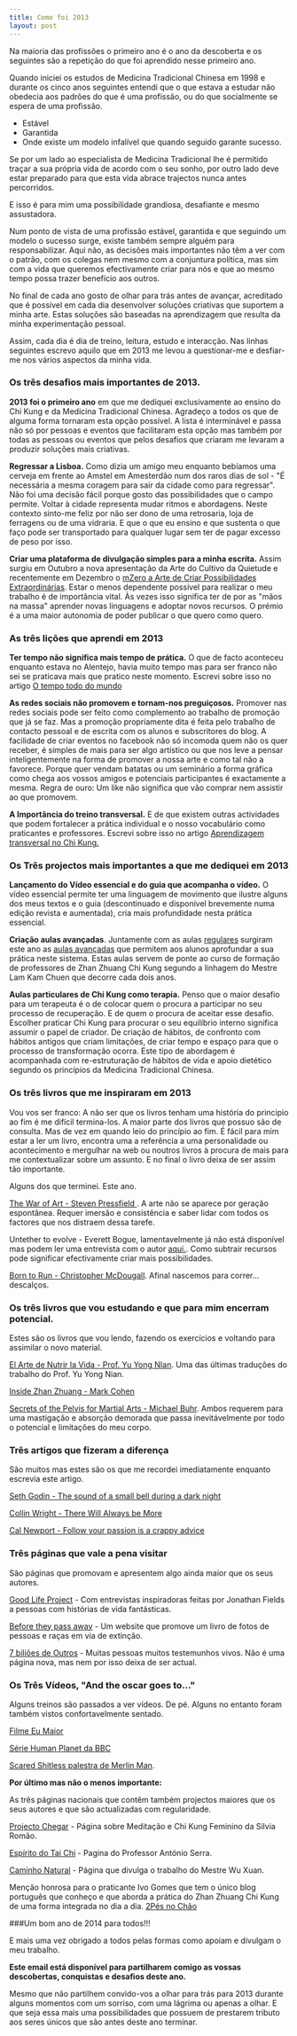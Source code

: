 ```yaml
---
title: Como foi 2013
layout: post
---
```

Na maioria das profissões o primeiro ano é o ano da descoberta e os seguintes são a repetição do que foi aprendido nesse primeiro ano. 

Quando iniciei os estudos de Medicina Tradicional Chinesa em 1998 e durante os cinco anos seguintes entendi que o que estava a estudar não obedecia aos padrões do que é uma profissão, ou do que socialmente se espera de uma profissão.

+ Estável
+ Garantida 
+ Onde existe um modelo infalível que quando seguido garante sucesso. 

Se por um lado ao especialista de Medicina Tradicional lhe é permitido traçar a sua própria vida de acordo com o seu sonho, por outro lado deve estar preparado para que esta vida abrace trajectos nunca antes percorridos. 

E isso é para mim uma possibilidade grandiosa, desafiante e mesmo assustadora.

Num ponto de vista de uma profissão estável, garantida e que seguindo um modelo o sucesso surge, existe também sempre alguém para responsabilizar. Aqui não, as decisões mais importantes não têm a ver com o patrão, com os colegas nem mesmo com a conjuntura política, mas sim com a vida que queremos efectivamente criar para nós e que ao mesmo tempo possa trazer benefício aos outros. 

No final de cada ano gosto de olhar para trás antes de avançar, acreditado que é possível em cada dia desenvolver soluções criativas que suportem a minha arte. Estas soluções são baseadas na aprendizagem que resulta da minha experimentação pessoal.

Assim, cada dia é dia de treino, leitura, estudo e interacção. Nas linhas seguintes escrevo aquilo que em 2013 me levou a questionar-me e desfiar-me nos vários aspectos da minha vida. 

### Os três desafios mais importantes de 2013.

**2013 foi o primeiro ano** em que me dediquei exclusivamente ao ensino do Chi Kung e da Medicina Tradicional Chinesa. Agradeço a todos os que de alguma forma tornaram esta opção possível. A lista é interminável e passa não só por pessoas e eventos que facilitaram esta opção mas também por todas as pessoas ou eventos que pelos desafios que criaram me levaram a produzir soluções mais criativas. 

**Regressar a Lisboa.** Como dizia um amigo meu enquanto bebíamos uma cerveja em frente ao Amstel em Amesterdão num dos raros dias de sol - "É necessária a mesma coragem para sair da cidade como para regressar". Não foi uma decisão fácil porque gosto das possibilidades que o campo permite. Voltar à cidade representa mudar ritmos e abordagens. Neste contexto sinto-me feliz por não ser dono de uma retrosaria, loja de ferragens ou de uma vidraria. E que o que eu ensino e que sustenta o que faço pode ser transportado para qualquer lugar sem ter de pagar excesso de peso por isso. 

**Criar uma plataforma de divulgação simples para a minha escrita.** Assim surgiu em Outubro a nova apresentação da Arte do Cultivo da Quietude  e recentemente em Dezembro o [mZero a Arte de Criar Possibilidades Extraordinárias](http://mzero.co). Estar o menos dependente possível para realizar o meu trabalho é de importância vital. Às vezes isso significa ter de por as "mãos na massa" aprender novas linguagens e adoptar novos recursos. O prémio é a uma maior autonomia de poder publicar o que quero como quero. 

### As três lições que aprendi em 2013

**Ter tempo não significa mais tempo de prática.** O que de facto aconteceu enquanto estava no Alentejo, havia muito tempo mas para ser franco não sei se praticava mais que pratico neste momento. Escrevi sobre isso no artigo [O tempo todo do mundo](http://devagar.org/2013/03/25/o-tempo-todo-do-mundo.html)

**As redes sociais não promovem e tornam-nos preguiçosos.** Promover nas redes sociais pode ser feito como complemento ao trabalho de promoção que já se faz. Mas a promoção propriamente dita é feita pelo trabalho de contacto pessoal e de escrita com os alunos e subscritores do blog. A facilidade de criar eventos no facebook não só incomoda quem não os quer receber, é simples de mais para ser algo artístico ou que nos leve a pensar inteligentemente na forma de promover a nossa arte e como tal não a favorece. Porque quer vendam batatas ou um seminário a forma gráfica como chega aos vossos amigos e potenciais participantes é exactamente a mesma. Regra de ouro: Um like não significa que vão comprar nem assistir ao que promovem. 

**A Importância do treino transversal.** E de 	que existem outras actividades que podem fortalecer a prática individual e o nosso vocabulário como praticantes e professores. Escrevi sobre isso no artigo [Aprendizagem transversal no Chi Kung.](http://devagar.org/2012/11/23/aprendizagem-transversal.html)

### Os Três projectos mais importantes a que me dediquei em 2013

**Lançamento do Vídeo essencial e do guia que acompanha o vídeo.** O vídeo essencial permite ter uma linguagem de movimento que ilustre alguns dos meus textos e o guia (descontinuado e disponível brevemente numa edição revista e aumentada), cria mais profundidade nesta prática essencial. 

**Criação aulas avançadas**. Juntamente com as aulas [regulares](http://devagar.org/regulares.html) surgiram este ano as [aulas avançadas](http://devagar.org/avancadas.html) que permitem aos alunos aprofundar a sua prática neste sistema. Estas aulas servem de ponte ao curso de formação de professores de Zhan Zhuang Chi Kung segundo a linhagem do Mestre Lam Kam Chuen que decorre cada dois anos. 

**Aulas particulares de Chi Kung como terapia.** Penso que o maior desafio para um terapeuta é o de colocar quem o procura a participar no seu processo de recuperação. E de quem o procura de aceitar esse desafio. Escolher praticar Chi Kung para procurar o seu equilíbrio interno significa assumir o papel de criador. De criação de hábitos, de confronto com hábitos antigos que criam limitações, de criar tempo e espaço para que o processo de transformação ocorra. Este tipo de abordagem é acompanhada com re-estruturação de hábitos de vida e apoio dietético segundo os princípios da Medicina Tradicional Chinesa. 

### Os três livros que me inspiraram em 2013

Vou vos ser franco: A não ser que os livros tenham uma história do principio ao fim é me difícil termina-los. A maior parte dos livros que possuo são de consulta. Mas de vez em quando leio do princípio ao fim. É fácil para mim estar a ler um livro, encontra uma a referência a uma personalidade ou acontecimento e mergulhar na web ou noutros livros à procura de mais para me contextualizar sobre um assunto. E no final o livro deixa de ser assim tão importante. 

Alguns dos que terminei. Este ano.

[The War of Art - Steven Pressfield ](http://www.amazon.com/The-War-Art-Through-Creative/dp/0446691437). A arte não se aparece por geração espontânea. Requer imersão e consistência e saber lidar com todos os factores que nos distraem dessa tarefe. 

Untether to evolve - Everett Bogue, lamentavelmente já não está disponível mas podem ler uma entrevista com o autor [aqui.](http://www.vixi.com/content/everett-bogue). Como subtrair recursos pode significar efectivamente criar mais possibilidades.

[Born to Run - Christopher McDougall](http://www.amazon.com/Born-Run-Hidden-Superathletes-Greatest/dp/0307279189). Afinal nascemos para correr... descalços. 

### Os três livros que vou estudando e que para mim encerram potencial. 

Estes são os livros que vou lendo, fazendo os exercícios e voltando para assimilar o novo material.  

[El Arte de Nutrir la Vida - Prof. Yu Yong NIan](http://www.amazon.com/El-Arte-Nutrir-Vida-Quietud/dp/9881525721/ref=sr_1_fkmr0_1?s=books&ie=UTF8&qid=1388072122&sr=1-1-fkmr0&keywords=professor+yu+yong+nian). Uma das últimas traduções do trabalho do Prof. Yu Yong Nian.

[Inside Zhan Zhuang - Mark Cohen](http://www.amazon.com/Inside-Zhan-Zhuang-Mark-Cohen/dp/0988317885/ref=sr_1_1?s=books&ie=UTF8&qid=1388071963&sr=1-1&keywords=zhan+zhuang)

[Secrets of the Pelvis for Martial Arts - Michael Buhr](http://www.amazon.com/Secrets-Pelvis-Martial-Arts-Practical-ebook/dp/B00C14WO5W/ref=sr_1_2?s=books&ie=UTF8&qid=1388072028&sr=1-2&keywords=zhan+zhuang#reader_B00C14WO5W). Ambos requerem para uma mastigação e absorção demorada que passa inevitávelmente por todo o potencial e limitações do meu corpo. 

### Três artigos que fizeram a diferença 

São muitos mas estes são os que me recordei imediatamente enquanto escrevia este artigo. 

[Seth Godin - The sound of a small bell during a dark night ](http://sethgodin.typepad.com/seths_blog/2013/12/the-sound-of-a-small-bell-during-a-dark-night.html)

[Collin Wright - There Will Always be More](http://exilelifestyle.com/there-will-always-be-more/)

[Cal Newport - Follow your passion is a crappy advice](http://www.theminimalists.com/cal/)

### Três páginas que vale a pena visitar

São páginas que promovam e apresentem algo ainda maior que os seus autores. 

[Good Life Project](http://www.goodlifeproject.com/) - Com entrevistas inspiradoras feitas por Jonathan Fields a pessoas com histórias de vida fantásticas.

[Before they pass away](http://beforethey.com/) - Um website que promove um livro de fotos de pessoas e raças em via de extinção. 

[7 biliões de Outros](http://www.7billionothers.org/pt) - Muitas pessoas muitos testemunhos vivos. Não é uma página nova, mas nem por isso deixa de ser actual. 

### Os Três Vídeos, "And the oscar goes to..."

Alguns treinos são passados a ver vídeos. De pé. Alguns no entanto foram também vistos confortavelmente sentado.

[Filme Eu Maior ](https://www.youtube.com/watch?v=V0gquwUQ-b0)

[Série Human Planet da BBC](https://www.youtube.com/watch?v=2HiUMlOz4UQ)

[Scared Shitless palestra de Merlin Man](http://www.43folders.com/2011/03/28/scared-shitless).

**Por último mas não o menos importante:**

As três páginas nacionais que contêm também projectos maiores que os seus autores e que são actualizadas com regularidade.

[Projecto Chegar](http://chegar.org) - Página sobre Meditação e Chi Kung Feminino da Silvia Romão.

[Espírito do Tai Chi](http://espiritotaichi.no.sapo.pt/) - Pagina do Professor António Serra.

[Caminho Natural](http://caminho-natural.org) - Página que divulga o trabalho do Mestre Wu Xuan. 

Menção honrosa para o praticante Ivo Gomes que tem o único blog português que conheço e que aborda a prática do Zhan Zhuang Chi Kung de uma forma integrada no dia a dia. [2Pés no Chão](http://2pesnochao.wordpress.com/) 

###Um bom ano de 2014 para todos!!!

E mais uma vez obrigado a todos pelas formas como apoiam e divulgam o meu trabalho. 

**Este email está disponível para partilharem comigo as vossas descobertas, conquistas e desafios deste ano.** 

Mesmo que não partilhem convido-vos a olhar para trás para 2013 durante alguns momentos com um sorriso, com uma lágrima ou apenas a olhar. E que seja essa mais uma possibilidades que possuem de prestarem tributo aos seres únicos que são antes deste ano terminar.
